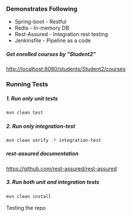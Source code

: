 ### Demonstrates Following
* Spring-boot - Restful
* Redis - In-memory DB
* Rest-Assured - Integration rest testing
* Jenkinsfile - Pipeline as a code

##### Get enrolled courses by "Student2" 
<http://localhost:8080/students/Student2/courses>

### Running Tests

##### 1. Run only unit tests
```sh
mvn clean test
```

##### 2. Run only integration-test
```sh
mvn clean verify -P integration-test
```

##### rest-assured documentation
<https://github.com/rest-assured/rest-assured>

##### 3. Run both unit and integration tests
```sh
mvn clean install
```   

Testing the repo
